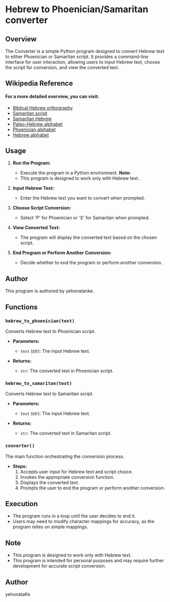 # Hebrew to Phoenician/Samaritan converter
## Overview

The Converter is a simple Python program designed to convert Hebrew text to either Phoenician or Samaritan script. It provides a command-line interface for user interaction, allowing users to input Hebrew text, choose the script for conversion, and view the converted text.

## Wikipedia Reference

#### For a more detailed overview, you can visit: 
   - [Biblical Hebrew orthography](https://en.wikipedia.org/wiki/Biblical_Hebrew_orthography)
   - [Samaritan script](https://en.wikipedia.org/wiki/Samaritan_script)
   - [Samaritan Hebrew](https://en.wikipedia.org/wiki/Samaritan_Hebrew)
   - [Paleo-Hebrew alphabet](https://en.wikipedia.org/wiki/Paleo-Hebrew_alphabet)
   - [Phoenician alphabet](https://en.wikipedia.org/wiki/Phoenician_alphabet)
   - [Hebrew alphabet](https://en.wikipedia.org/wiki/Hebrew_alphabet)

## Usage

1. **Run the Program:**
   - Execute the program in a Python environment.
   **Note:**
   - This program is designed to work only with Hebrew text.

2. **Input Hebrew Text:**
   - Enter the Hebrew text you want to convert when prompted.

3. **Choose Script Conversion:**
   - Select 'P' for Phoenician or 'S' for Samaritan when prompted.

4. **View Converted Text:**
   - The program will display the converted text based on the chosen script.

5. **End Program or Perform Another Conversion:**
   - Decide whether to end the program or perform another conversion.

## Author

This program is authored by yehonatanke.

## Functions

### `hebrew_to_phoenician(text)`

Converts Hebrew text to Phoenician script.

- **Parameters:**
  - `text` (str): The input Hebrew text.

- **Returns:**
  - `str`: The converted text in Phoenician script.

### `hebrew_to_samaritan(text)`

Converts Hebrew text to Samaritan script.

- **Parameters:**
  - `text` (str): The input Hebrew text.

- **Returns:**
  - `str`: The converted text in Samaritan script.

### `converter()`

The main function orchestrating the conversion process.

- **Steps:**
  1. Accepts user input for Hebrew text and script choice.
  2. Invokes the appropriate conversion function.
  3. Displays the converted text.
  4. Prompts the user to end the program or perform another conversion.

## Execution

- The program runs in a loop until the user decides to end it.
- Users may need to modify character mappings for accuracy, as the program relies on simple mappings.

## Note

- This program is designed to work only with Hebrew text.
- This program is intended for personal purposes and may require further development for accurate script conversion.

## Author

yehonataKe
